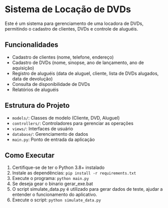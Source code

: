 # Sistema de Locação de DVDs

Este é um sistema para gerenciamento de uma locadora de DVDs, permitindo o cadastro de clientes, DVDs e controle de aluguéis.

## Funcionalidades

- Cadastro de clientes (nome, telefone, endereço)
- Cadastro de DVDs (nome, sinopse, ano de lançamento, ano de aquisição)
- Registro de aluguéis (data de aluguel, cliente, lista de DVDs alugados, data de devolução)
- Consulta de disponibilidade de DVDs
- Relatórios de aluguéis

## Estrutura do Projeto

- `models/`: Classes de modelo (Cliente, DVD, Aluguel)
- `controllers/`: Controladores para gerenciar as operações
- `views/`: Interfaces de usuário
- `database/`: Gerenciamento de dados
- `main.py`: Ponto de entrada da aplicação

## Como Executar

1. Certifique-se de ter o Python 3.8+ instalado
2. Instale as dependências: `pip install -r requirements.txt`
3. Execute o programa: `python main.py`
4. Se deseja gear o binario gerar_exe.bat
5. O script simulate_data.py é utilizado para gerar dados de teste, ajudar a entender o funcionamento do aplicativo.
6. Execute o script: `python simulate_data.py`



